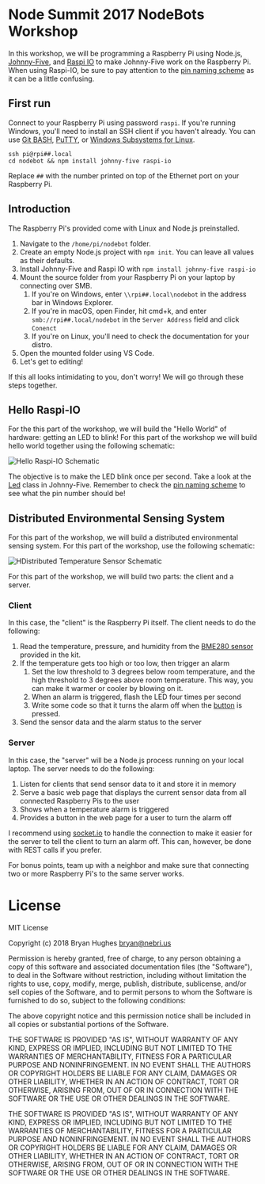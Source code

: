 # Node Summit 2017 NodeBots Workshop

In this workshop, we will be programming a Raspberry Pi using Node.js, [Johnny-Five](http://johnny-five.io/), and [Raspi IO](https://github.com/nebrius/raspi-io) to make Johnny-Five work on the Raspberry Pi. When using Raspi-IO, be sure to pay attention to the [pin naming scheme](https://github.com/nebrius/raspi-io/wiki/Pin-Information) as it can be a little confusing.

## First run

Connect to your Raspberry Pi using password `raspi`. If you're running Windows, you'll need to install an SSH client if you haven't already. You can use [Git BASH](https://git-scm.com/downloads), [PuTTY](https://putty.org/), or [Windows Subsystems for Linux](https://docs.microsoft.com/en-us/windows/wsl/install-win10).

```
ssh pi@rpi##.local
cd nodebot && npm install johnny-five raspi-io
```

Replace `##` with the number printed on top of the Ethernet port on your Raspberry Pi.

## Introduction

The Raspberry Pi's provided come with Linux and Node.js preinstalled.

1. Navigate to the `/home/pi/nodebot` folder.
2. Create an empty Node.js project with `npm init`. You can leave all values as their defaults.
3. Install Johnny-Five and Raspi IO with `npm install johnny-five raspi-io`
4. Mount the source folder from your Raspberry Pi on your laptop by connecting over SMB.
    1. If you're on Windows, enter `\\rpi##.local\nodebot` in the address bar in Windows Explorer.
    2. If you're in macOS, open Finder, hit cmd+k, and enter `smb://rpi##.local/nodebot` in the `Server Address` field and click `Conenct`
    3. If you're on Linux, you'll need to check the documentation for your distro.
5. Open the mounted folder using VS Code.
6. Let's get to editing!

If this all looks intimidating to you, don't worry! We will go through these steps together.

## Hello Raspi-IO

For the this part of the workshop, we will build the "Hello World" of hardware: getting an LED to blink! For this part of the workshop we will build hello world together using the following schematic:

![Hello Raspi-IO Schematic](https://nebri.us/static/node-summit-2017-workshop-1.png)

The objective is to make the LED blink once per second. Take a look at the [Led](http://johnny-five.io/api/led/) class in Johnny-Five. Remember to check the [pin naming scheme](https://github.com/nebrius/raspi-io/wiki/Pin-Information) to see what the pin number should be!

## Distributed Environmental Sensing System

For this part of the workshop, we will build a distributed environmental sensing system. For this part of the workshop, use the following schematic:

![HDistributed Temperature Sensor Schematic](https://nebri.us/static/node-summit-2017-workshop-2.png)

For this part of the workshop, we will build two parts: the client and a server.

### Client

In this case, the "client" is the Raspberry Pi itself. The client needs to do the following:

1. Read the temperature, pressure, and humidity from the [BME280 sensor](http://johnny-five.io/examples/multi-BME280/) provided in the kit.
2. If the temperature gets too high or too low, then trigger an alarm
    1. Set the low threshold to 3 degrees below room temperature, and the high threshold to 3 degrees above room temperature. This way, you can make it warmer or cooler by blowing on it.
    2. When an alarm is triggered, flash the LED four times per second
    3. Write some code so that it turns the alarm off when the [button](http://johnny-five.io/api/button/) is pressed.
3. Send the sensor data and the alarm status to the server

### Server

In this case, the "server" will be a Node.js process running on your local laptop. The server needs to do the following:

1. Listen for clients that send sensor data to it and store it in memory
1. Serve a basic web page that displays the current sensor data from all connected Raspberry Pis to the user
1. Shows when a temperature alarm is triggered
1. Provides a button in the web page for a user to turn the alarm off

I recommend using [socket.io](https://socket.io/) to handle the connection to make it easier for the server to tell the client to turn an alarm off. This can, however, be done with REST calls if you prefer.

For bonus points, team up with a neighbor and make sure that connecting two or more Raspberry Pi's to the same server works.

# License

MIT License

Copyright (c) 2018 Bryan Hughes <bryan@nebri.us>

Permission is hereby granted, free of charge, to any person obtaining a copy
of this software and associated documentation files (the "Software"), to deal
in the Software without restriction, including without limitation the rights
to use, copy, modify, merge, publish, distribute, sublicense, and/or sell
copies of the Software, and to permit persons to whom the Software is
furnished to do so, subject to the following conditions:

The above copyright notice and this permission notice shall be included in all
copies or substantial portions of the Software.

THE SOFTWARE IS PROVIDED "AS IS", WITHOUT WARRANTY OF ANY KIND, EXPRESS OR
IMPLIED, INCLUDING BUT NOT LIMITED TO THE WARRANTIES OF MERCHANTABILITY,
FITNESS FOR A PARTICULAR PURPOSE AND NONINFRINGEMENT. IN NO EVENT SHALL THE
AUTHORS OR COPYRIGHT HOLDERS BE LIABLE FOR ANY CLAIM, DAMAGES OR OTHER
LIABILITY, WHETHER IN AN ACTION OF CONTRACT, TORT OR OTHERWISE, ARISING FROM,
OUT OF OR IN CONNECTION WITH THE SOFTWARE OR THE USE OR OTHER DEALINGS IN THE
SOFTWARE.


THE SOFTWARE IS PROVIDED "AS IS", WITHOUT WARRANTY OF ANY KIND, EXPRESS OR
IMPLIED, INCLUDING BUT NOT LIMITED TO THE WARRANTIES OF MERCHANTABILITY,
FITNESS FOR A PARTICULAR PURPOSE AND NONINFRINGEMENT. IN NO EVENT SHALL THE
AUTHORS OR COPYRIGHT HOLDERS BE LIABLE FOR ANY CLAIM, DAMAGES OR OTHER
LIABILITY, WHETHER IN AN ACTION OF CONTRACT, TORT OR OTHERWISE, ARISING FROM,
OUT OF OR IN CONNECTION WITH THE SOFTWARE OR THE USE OR OTHER DEALINGS IN THE
SOFTWARE.
